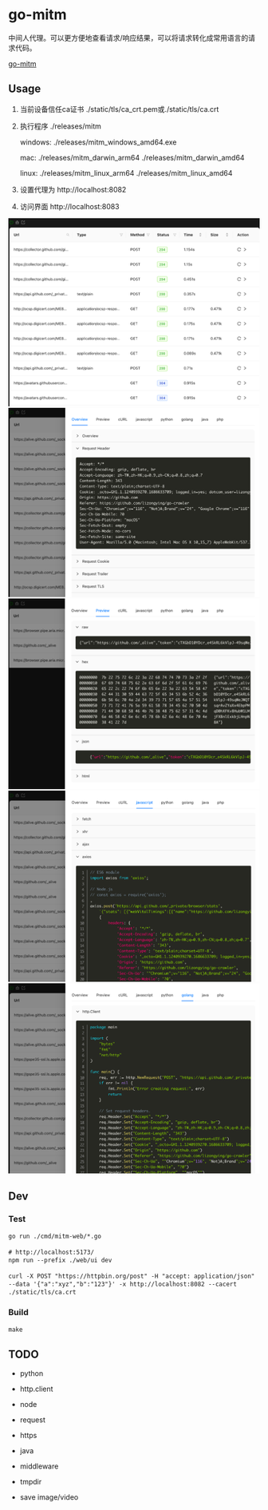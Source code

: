 # go-mitm

中间人代理。可以更方便地查看请求/响应结果，可以将请求转化成常用语言的请求代码。

[go-mitm](https://github.com/lizongying/go-mitm)

## Usage

1. 当前设备信任ca证书 ./static/tls/ca_crt.pem或./static/tls/ca.crt
2. 执行程序 ./releases/mitm

   windows: ./releases/mitm_windows_amd64.exe

   mac: ./releases/mitm_darwin_arm64 ./releases/mitm_darwin_amd64

   linux: ./releases/mitm_linux_arm64 ./releases/mitm_linux_amd64
3. 设置代理为 http://localhost:8082
4. 访问界面 http://localhost:8083

![image](./screenshot/img.png)
![image](./screenshot/img_1.png)
![image](./screenshot/img_4.png)
![image](./screenshot/img_2.png)
![image](./screenshot/img_3.png)

## Dev

### Test

```shell
go run ./cmd/mitm-web/*.go

# http://localhost:5173/
npm run --prefix ./web/ui dev

curl -X POST "https://httpbin.org/post" -H "accept: application/json" --data '{"a":"xyz","b":"123"}' -x http://localhost:8082 --cacert ./static/tls/ca.crt

```

### Build

```shell
make
```

## TODO

* python
* http.client

* node
* request
* https

* java

* middleware
* tmpdir
* save image/video
